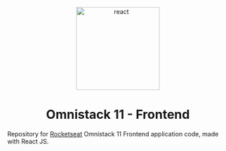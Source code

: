 <p align="center">
    <img alt="react" height="190" src="https://upload.wikimedia.org/wikipedia/commons/thumb/a/a7/React-icon.svg/1200px-React-icon.svg.png" />
    <h1 align="center">Omnistack 11 - Frontend</h1>
</p>

Repository for [Rocketseat](https://github.com/Rocketseat) Omnistack 11 Frontend application code, made with React JS.

